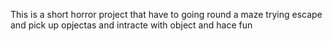 This is a short horror project that have to going round a maze trying escape and pick up opjectas and intracte with object and hace fun 
